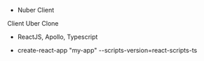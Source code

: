 * Nuber Client

Client Uber Clone 
- ReactJS, Apollo, Typescript

- create-react-app "my-app" --scripts-version=react-scripts-ts